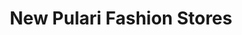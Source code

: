 ---
title: "New Pulari Fashion Stores"
url: /kochi/new-pulari-fashion-stores/
shop: variety store
---